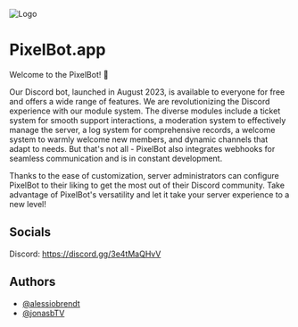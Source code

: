![Logo](https://cdn.pixelbot.app/images/logo256x.png)


# PixelBot.app

Welcome to the PixelBot! 🚀

Our Discord bot, launched in August 2023, is available to everyone for free and offers a wide range of features.
We are revolutionizing the Discord experience with our module system. The diverse modules include a ticket system
for smooth support interactions, a moderation system to effectively manage the server, a log system for comprehensive records,
a welcome system to warmly welcome new members, and dynamic channels that adapt to needs.
But that's not all - PixelBot also integrates webhooks for seamless communication and is in constant development.

Thanks to the ease of customization, server administrators can configure PixelBot to their liking to get the most out of their
Discord community. Take advantage of PixelBot's versatility and let it take your server experience to a new level!


## Socials

Discord: https://discord.gg/3e4tMaQHvV
    
## Authors

- [@alessiobrendt](https://www.github.com/alessiobrendt)
- [@jonasbTV](https://www.github.com/jonasbTV)

